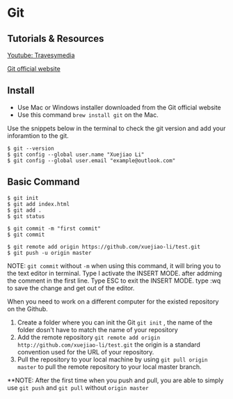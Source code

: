 # Git

## Tutorials & Resources

[Youtube: Travesymedia](https://www.youtube.com/watch?v=SWYqp7iY_Tc)

[Git official website](https://git-scm.com)

## Install

- Use Mac or Windows installer downloaded from the Git official website
- Use this command `brew install git` on the Mac. 

Use the snippets below in the terminal to check the git version and add your inforamtion to the git. 
```
$ git --version
$ git config --global user.name "Xuejiao Li"
$ git config --global user.email "example@outlook.com"

```
## Basic Command

```
$ git init 
$ git add index.html
$ git add .
$ git status

$ git commit -m "first commit"
$ git commit 

$ git remote add origin https://github.com/xuejiao-li/test.git
$ git push -u origin master

```

NOTE: `git commit` without `-m` when using this command, it will bring you to the text editor in terminal. Type I activate the INSERT MODE. after addming the comment in the first line. Type ESC to exit the INSERT MODE. type :wq to save the change and get out of the editor. 

When you need to work on a different computer for the existed repository on the Github. 

1. Create a folder where you can init the Git `git init` , the name of the folder dosn't have to match the name of your repository
2. Add the remote repository `git remote add origin http://github.com/xuejiao-li/test.git` the origin is a standard convention used for the URL of your repository. 
3. Pull the repository to your local machine by using `git pull origin master` to pull the remote repository to your local master branch. 

**NOTE: After the first time when you push and pull, you are able to simply use `git push` and `git pull` without `origin master` 

